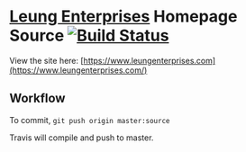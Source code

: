 # [Leung Enterprises](https://www.leungenterprises.com/) Homepage Source [![Build Status](https://travis-ci.org/LeungEnterprises/leungenterprises.github.io.svg?branch=source)](https://travis-ci.org/LeungEnterprises/leungenterprises.github.io)

View the site here: [https://www.leungenterprises.com](https://www.leungenterprises.com/)

## Workflow
To commit, `git push origin master:source`

Travis will compile and push to master.
